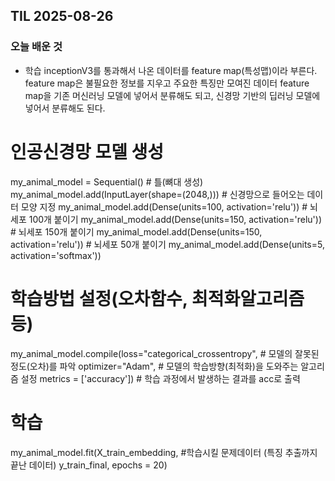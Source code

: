 ## TIL 2025-08-26

### 오늘 배운 것

- 학습
inceptionV3를 통과해서 나온 데이터를 feature map(특성맵)이라 부른다.
feature map은 불필요한 정보를 지우고 주요한 특징만 모여진 데이터
feature map을 기존 머신러닝 모델에 넣어서 분류해도 되고, 신경망 기반의 딥러닝 모델에 넣어서 분류해도 된다.

# 인공신경망 모델 생성
my_animal_model = Sequential() # 틀(뼈대 생성)
my_animal_model.add(InputLayer(shape=(2048,))) # 신경망으로 들어오는 데이터 모양 지정
my_animal_model.add(Dense(units=100, activation='relu')) # 뇌세포 100개 붙이기
my_animal_model.add(Dense(units=150, activation='relu')) # 뇌세포 150개 붙이기
my_animal_model.add(Dense(units=150, activation='relu')) # 뇌세포 50개 붙이기
my_animal_model.add(Dense(units=5, activation='softmax'))

# 학습방법 설정(오차함수, 최적화알고리즘 등)
my_animal_model.compile(loss="categorical_crossentropy", # 모델의 잘못된 정도(오차)를 파악
                        optimizer="Adam", # 모델의 학습방향(최적화)을 도와주는 알고리즘 설정
                        metrics = ['accuracy']) # 학습 과정에서 발생하는 결과를 acc로 출력

# 학습
my_animal_model.fit(X_train_embedding, #학습시킬 문제데이터 (특징 추출까지 끝난 데이터)
                    y_train_final,
                    epochs = 20)